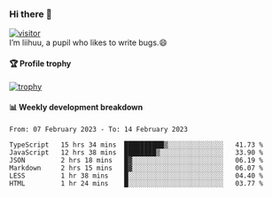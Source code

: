 ### Hi there 👋
[![visitor](https://visitor-badge.glitch.me/badge?page_id=liihuu&right_color=blue)](https://github.com/liihuu)<br>
I’m liihuu, a pupil who likes to write bugs.😄


#### 🏆 Profile trophy
[![trophy](https://github-profile-trophy.vercel.app?username=liihuu&margin-w=16&margin-h=16&rank=-C,-B)](https://github.com/liihuu)


#### 📊 Weekly development breakdown
<!--START_SECTION:waka-->

```text
From: 07 February 2023 - To: 14 February 2023

TypeScript   15 hrs 34 mins  ██████████▒░░░░░░░░░░░░░░   41.73 %
JavaScript   12 hrs 38 mins  ████████▒░░░░░░░░░░░░░░░░   33.90 %
JSON         2 hrs 18 mins   █▓░░░░░░░░░░░░░░░░░░░░░░░   06.19 %
Markdown     2 hrs 15 mins   █▓░░░░░░░░░░░░░░░░░░░░░░░   06.07 %
LESS         1 hr 38 mins    █░░░░░░░░░░░░░░░░░░░░░░░░   04.40 %
HTML         1 hr 24 mins    █░░░░░░░░░░░░░░░░░░░░░░░░   03.77 %
```

<!--END_SECTION:waka-->

<!--
**liihuu/liihuu** is a ✨ _special_ ✨ repository because its `README.md` (this file) appears on your GitHub profile.

Here are some ideas to get you started:

- 🔭 I’m currently working on ...
- 🌱 I’m currently learning ...
- 👯 I’m looking to collaborate on ...
- 🤔 I’m looking for help with ...
- 💬 Ask me about ...
- 📫 How to reach me: ...
- 😄 Pronouns: ...
- ⚡ Fun fact: ...
-->
